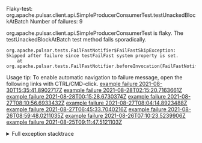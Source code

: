         
Flaky-test: org.apache.pulsar.client.api.SimpleProducerConsumerTest.testUnackedBlockAtBatch
Number of failures: 9

org.apache.pulsar.client.api.SimpleProducerConsumerTest is flaky. The testUnackedBlockAtBatch test method fails sporadically.

```
org.apache.pulsar.tests.FailFastNotifier$FailFastSkipException: Skipped after failure since testFailFast system property is set.
	at org.apache.pulsar.tests.FailFastNotifier.beforeInvocation(FailFastNotifier.java:88)

```

Usage tip: To enable automatic navigation to failure message, open the following links with CTRL/CMD-click.
[example failure 2021-08-30T15:35:41.8902717Z](https://github.com/apache/pulsar/runs/3463119398?check_suite_focus=true#step:9:3527)
[example failure 2021-08-28T02:15:20.7163661Z](https://github.com/apache/pulsar/runs/3448473880?check_suite_focus=true#step:9:2524)
[example failure 2021-08-28T00:15:28.6730374Z](https://github.com/apache/pulsar/runs/3447917315?check_suite_focus=true#step:9:1892)
[example failure 2021-08-27T08:10:56.6933432Z](https://github.com/apache/pulsar/runs/3440980370?check_suite_focus=true#step:9:2591)
[example failure 2021-08-27T08:04:14.8923488Z](https://github.com/apache/pulsar/runs/3440855241?check_suite_focus=true#step:9:2516)
[example failure 2021-08-27T06:45:33.7040216Z](https://github.com/apache/pulsar/runs/3440411158?check_suite_focus=true#step:9:2517)
[example failure 2021-08-26T08:59:48.0211035Z](https://github.com/apache/pulsar/runs/3430539961?check_suite_focus=true#step:9:3226)
[example failure 2021-08-26T07:10:23.5239906Z](https://github.com/apache/pulsar/runs/3429892136?check_suite_focus=true#step:9:2578)
[example failure 2021-08-25T09:11:47.5121103Z](https://github.com/apache/pulsar/runs/3420085427?check_suite_focus=true#step:10:2484)


<details>
<summary>Full exception stacktrace</summary>
<code><pre>
org.apache.pulsar.tests.FailFastNotifier$FailFastSkipException: Skipped after failure since testFailFast system property is set.
	at org.apache.pulsar.tests.FailFastNotifier.beforeInvocation(FailFastNotifier.java:88)

</pre></code>
</details>

